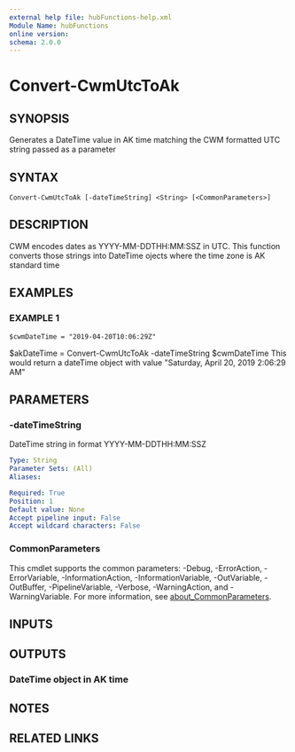 ```yaml
---
external help file: hubFunctions-help.xml
Module Name: hubFunctions
online version:
schema: 2.0.0
---
```


# Convert-CwmUtcToAk

## SYNOPSIS
Generates a DateTime value in AK time matching the CWM formatted UTC string passed as a parameter

## SYNTAX

```
Convert-CwmUtcToAk [-dateTimeString] <String> [<CommonParameters>]
```

## DESCRIPTION
CWM encodes dates as YYYY-MM-DDTHH:MM:SSZ in UTC.
This function converts those strings into DateTime ojects where the time zone is AK standard time

## EXAMPLES

### EXAMPLE 1
```
$cwmDateTime = "2019-04-20T10:06:29Z"
```

$akDateTime = Convert-CwmUtcToAk -dateTimeString $cwmDateTime
This would return a dateTime object with value "Saturday, April 20, 2019 2:06:29 AM"

## PARAMETERS

### -dateTimeString
DateTime string in format YYYY-MM-DDTHH:MM:SSZ

```yaml
Type: String
Parameter Sets: (All)
Aliases:

Required: True
Position: 1
Default value: None
Accept pipeline input: False
Accept wildcard characters: False
```

### CommonParameters
This cmdlet supports the common parameters: -Debug, -ErrorAction, -ErrorVariable, -InformationAction, -InformationVariable, -OutVariable, -OutBuffer, -PipelineVariable, -Verbose, -WarningAction, and -WarningVariable. For more information, see [about_CommonParameters](http://go.microsoft.com/fwlink/?LinkID=113216).

## INPUTS

## OUTPUTS

### DateTime object in AK time
## NOTES

## RELATED LINKS
